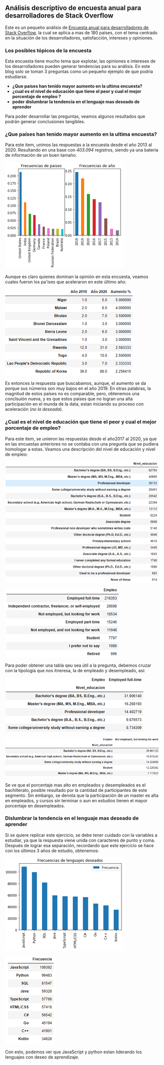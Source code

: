 ## Análisis descriptivo de encuesta anual para desarrolladores de Stack Overflow

Este es un pequeño análisis de [Encuesta anual para desarrolladores de Stack Overflow](https://insights.stackoverflow.com/survey), la cual se aplica a mas de  180 países, con el tema centrado en la situación de los desarrolladores, satisfacción, intereses y opiniones.

### Los posibles tópicos de la encuesta

Esta encuesta tiene mucho tema que explotar, las opiniones e intereses de los desarrolladores pueden generar tendencias para su análisis. En este blog solo se toman 3 preguntas como un pequeño ejemplo de que podria estudiarse. 
* **¿Que países han tenido mayor aumento en la ultima encuesta?**
* **¿cual es el nivel de educación que tiene el peor y cual el mejor porcentaje de empleo ?**
* **poder dislumbrar la tendencia en el lenguaje mas deseado de aprender** 

Para poder desarrollar las preguntas, veamos algunos resultados que podrán generar conclusiones tangibles.

### ¿Que países han tenido mayor aumento en la ultima encuesta?

Para este item, unimos las respuestas a la encuesta desde el año 2013 al 2020. Resultando en una base con _403.094_ registros, siendo ya una bateria de información de un buen tamaño.

![imagen1](imagen1.png)

Aunque es claro quienes dominan la opinión en esta encuesta, veamos cuales fueron los pa'ises que aceleraron en este último año:

![imagen2](imagen2.PNG)

Es entonces la respuesta que buscabamos, aunque, el aumento se da porque sus números son muy bajos en el año 2019. En otras palabras, la magnitud de estos países no es comparable, pero, obtenemos una conclsuión nueva, y es que estos paises que no logran una alta participación en el munda de la data, estan iniciando su proceso con aceleración (_no la deseada_). 

### ¿Cual es el nivel de educación que tiene el peor y cual el mejor porcentaje de empleo?

Para este item, se unieron las respuestas desde el año2017 al 2020, ya que en las encuestas anteriores no se contaba con una pregunta que se pudiera homologar a estas. Veamos una descripción del nivel de educación y nivel de empleo:

![imagen3](imagen3.PNG)

![imagen4](imagen4.PNG)

Para poder obtener una tabla qeu sea útil a la pregunta, debemos cruzar con la tipologia que nos itneresa, la de empleado y desempleado, asi:

![imagen5](imagen5.PNG)

![imagen6](imagen6.PNG)

Se ve que el porcentaje mas alto en empleados y desempleados es el bachillerato, posible resultado por la cantidad de participantes de este segmento. Sin embargo, se denota que la participación de un master es alta en empleados, y cursos sin terminar o aun en estudios tienen el mayor porcentaje en desempleados.

### Dislumbrar la tendencia en el lenguaje mas deseado de aprender

Si se quiere replicar este ejercicio, se debe tener cuidado con la variables a estudiar, ya que la respuesta viene unida con caracteres de punto y coma. Después de lograr esa separación, recordando que este ejercicio se hace con los últimos 3 años de estudio, obtenemos:

![imagen8](imagen8.PNG)

![imagen7](imagen7.PNG)

Con esto, podemos ver que JavaScript y python estan liderando los lenguajes con deseo de aprendizaje.
